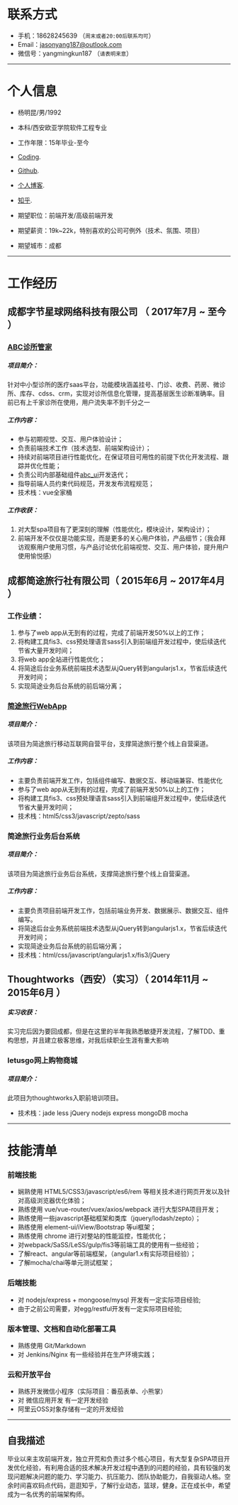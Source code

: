 # 联系方式

- 手机：18628245639 （```周末或者20:00后联系均可```）
- Email：jasonyang187@outlook.com
- 微信号：yangmingkun187 （```请表明来意```）

---

# 个人信息

 - 杨明昆/男/1992
 - 本科/西安欧亚学院软件工程专业
 - 工作年限：15年毕业-至今
 - [Coding](https://dev.tencent.com/u/Jason_Yang187).
 - [Github](https://github.com/yangmingkun187).
 - [个人博客](http://jasonyangblog.com/).
 - [知乎](https://www.zhihu.com/people/jason-yang-187/answers).

 - 期望职位：前端开发/高级前端开发
 - 期望薪资：19k~22k，特别喜欢的公司可例外（技术、氛围、项目）
 - 期望城市：成都

---

# 工作经历

## 成都字节星球网络科技有限公司 （ 2017年7月 ~ 至今 ）

### [ABC诊所管家](https://www.abcyun.cn/)
##### 项目简介：
针对中小型诊所的医疗saas平台，功能模块涵盖挂号、门诊、收费、药房、微诊所、库存、cdss、crm，实现对诊所信息化管理，提高基层医生诊断准确率。目前已有上千家诊所在使用，用户流失率不到千分之一
##### 工作内容：
- 参与初期视觉、交互、用户体验设计；
- 负责前端技术工作（技术选型、前端架构设计）；
- 持续对前端项目进行性能优化，在保证项目可用性的前提下优化开发流程、跟踪并优化性能；
- 负责公司内部基础组件[abc_ui](https://www.npmjs.com/package/abc-ui)开发迭代；
- 指导前端人员约束代码规范，开发发布流程规范；
- 技术栈：vue全家桶
##### 工作收获：
1. 对大型spa项目有了更深刻的理解（性能优化，模块设计，架构设计）；
2. 前端开发不仅仅是功能实现，而是更多的关心用户体验，产品细节；（我会拜访观察用户使用习惯，与产品讨论优化前端视觉、交互、用户体验，提升用户使用愉悦感）


## 成都简途旅行社有限公司（ 2015年6月 ~ 2017年4月 ）
### 工作业绩：
1. 参与了web app从无到有的过程，完成了前端开发50%以上的工作；
2. 将构建工具fis3、css预处理语言sass引入到前端组开发过程中，使后续迭代节省大量开发时间；
3. 将web app全站进行性能优化；
4. 将简途后台业务系统前端技术选型从jQuery转到angularjs1.x，节省后续迭代开发时间；
5. 实现简途业务后台系统的前后端分离；

### [简途旅行WebApp](https://m.simpletour.com/mobile/gateway/wechat/home/home/)
##### 项目简介：
该项目为简途旅行移动互联网自营平台，支撑简途旅行整个线上自营渠道。
##### 工作内容：
- 主要负责前端开发工作，包括组件编写、数据交互、移动端兼容、性能优化
- 参与了web app从无到有的过程，完成了前端开发50%以上的工作；
- 将构建工具fis3、css预处理语言sass引入到前端组开发过程中，使后续迭代节省大量开发时间；
- 技术栈：html5/css3/javascript/zepto/sass

### 简途旅行业务后台系统
##### 项目简介：
该项目为简途旅行业务后台系统，支撑简途旅行整个线上自营渠道。
##### 工作内容：
- 主要负责项目前端开发工作，包括前端业务开发、数据展示、数据交互、组件编写。
- 将简途后台业务系统前端技术选型从jQuery转到angularjs1.x，节省后续迭代开发时间；
- 实现简途业务后台系统的前后端分离；
- 技术栈：html/css/javascript/angularjs1.x/fis3/jQuery


## Thoughtworks（西安）（实习）（ 2014年11月 ~ 2015年6月 ）
##### 实习收获：
实习完后因为要回成都，但是在这里的半年我熟悉敏捷开发流程，了解TDD、重构思想，并且建立极客思维，对我后续职业生涯有重大影响

### letusgo网上购物商城
##### 项目简介：
此项目为thoughtworks入职前培训项目。
- 技术栈：jade less jQuery nodejs express mongoDB mocha


---

# 技能清单

### 前端技能
- 娴熟使用 HTML5/CSS3/javascript/es6/rem 等相关技术进行网页开发以及针对高级浏览器优化体验；
- 熟练使用 vue/vue-router/vuex/axios/webpack 进行大型SPA项目开发；
- 熟练使用一些javascript基础框架和类库（jquery/lodash/zepto）；
- 熟练使用 element-ui/iView/Bootstrap 等ui框架；
- 熟练使用 chrome 进行对整站的性能监控，性能优化；
- 对webpack/SaSS/LeSS/gulp/fis3等前端工具的使用有一些经验；
- 了解react、angular等前端框架，（angular1.x有实际项目经验）；
- 了解mocha/chai等单元测试框架；

### 后端技能
- 对 nodejs/express + mongoose/mysql 开发有一定实际项目经验;
- 由于之前公司需要，对egg/restful开发有一定实际项目经验;

### 版本管理、文档和自动化部署工具
- 熟练使用 Git/Markdown
- 对 Jenkins/Nginx 有一些经验并在生产环境实践；

### 云和开放平台
- 熟练开发微信小程序（实际项目：番茄表单、小熊掌）
- 对 微信应用开发 有一定开发经验
- 阿里云OSS对象存储有一定的开发经验

---

## 自我描述
毕业以来主攻前端开发，独立开荒和负责过多个核心项目，有大型复杂SPA项目开发优化经验，有利用合适的技术解决开发过程中遇到的问题的经验，具有较强的发现问题解决问题的能力、学习能力、抗压能力、团队协助能力，自我驱动人格。空余时间喜欢码点代码，逛逛知乎，了解行业动态，篮球，健身。正在成长中，希望成为一名优秀的前端架构师。
